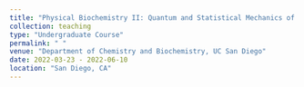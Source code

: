 ```yaml
---
title: "Physical Biochemistry II: Quantum and Statistical Mechanics of Biomolecules (CHEM 126B)" 
collection: teaching
type: "Undergraduate Course"
permalink: " "
venue: "Department of Chemistry and Biochemistry, UC San Diego"
date: 2022-03-23 - 2022-06-10
location: "San Diego, CA"
---
```


